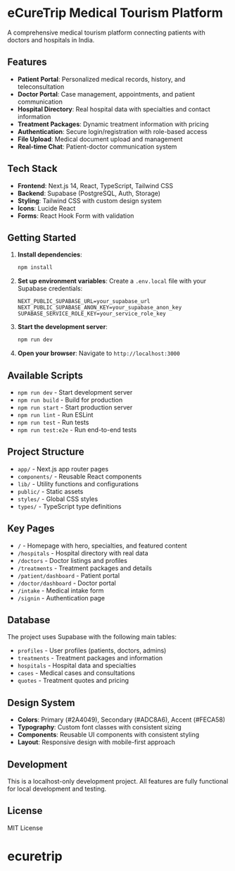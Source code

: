# eCureTrip Medical Tourism Platform

A comprehensive medical tourism platform connecting patients with doctors and hospitals in India.

## Features

- **Patient Portal**: Personalized medical records, history, and teleconsultation
- **Doctor Portal**: Case management, appointments, and patient communication
- **Hospital Directory**: Real hospital data with specialties and contact information
- **Treatment Packages**: Dynamic treatment information with pricing
- **Authentication**: Secure login/registration with role-based access
- **File Upload**: Medical document upload and management
- **Real-time Chat**: Patient-doctor communication system

## Tech Stack

- **Frontend**: Next.js 14, React, TypeScript, Tailwind CSS
- **Backend**: Supabase (PostgreSQL, Auth, Storage)
- **Styling**: Tailwind CSS with custom design system
- **Icons**: Lucide React
- **Forms**: React Hook Form with validation

## Getting Started

1. **Install dependencies**:
   ```bash
   npm install
   ```

2. **Set up environment variables**:
   Create a `.env.local` file with your Supabase credentials:
   ```env
   NEXT_PUBLIC_SUPABASE_URL=your_supabase_url
   NEXT_PUBLIC_SUPABASE_ANON_KEY=your_supabase_anon_key
   SUPABASE_SERVICE_ROLE_KEY=your_service_role_key
   ```

3. **Start the development server**:
   ```bash
   npm run dev
   ```

4. **Open your browser**:
   Navigate to `http://localhost:3000`

## Available Scripts

- `npm run dev` - Start development server
- `npm run build` - Build for production
- `npm run start` - Start production server
- `npm run lint` - Run ESLint
- `npm run test` - Run tests
- `npm run test:e2e` - Run end-to-end tests

## Project Structure

- `app/` - Next.js app router pages
- `components/` - Reusable React components
- `lib/` - Utility functions and configurations
- `public/` - Static assets
- `styles/` - Global CSS styles
- `types/` - TypeScript type definitions

## Key Pages

- `/` - Homepage with hero, specialties, and featured content
- `/hospitals` - Hospital directory with real data
- `/doctors` - Doctor listings and profiles
- `/treatments` - Treatment packages and details
- `/patient/dashboard` - Patient portal
- `/doctor/dashboard` - Doctor portal
- `/intake` - Medical intake form
- `/signin` - Authentication page

## Database

The project uses Supabase with the following main tables:
- `profiles` - User profiles (patients, doctors, admins)
- `treatments` - Treatment packages and information
- `hospitals` - Hospital data and specialties
- `cases` - Medical cases and consultations
- `quotes` - Treatment quotes and pricing

## Design System

- **Colors**: Primary (#2A4049), Secondary (#ADC8A6), Accent (#FECA58)
- **Typography**: Custom font classes with consistent sizing
- **Components**: Reusable UI components with consistent styling
- **Layout**: Responsive design with mobile-first approach

## Development

This is a localhost-only development project. All features are fully functional for local development and testing.

## License

MIT License
# ecuretrip
